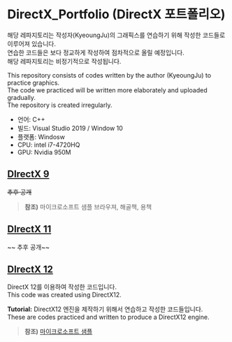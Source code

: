 # DirectX_Portfolio (DirectX 포트폴리오)

해당 레파지토리는 작성자(KyeoungJu)의 그래픽스를 연습하기 위해 작성한 코드들로 이루어져 있습니다.  
연습한 코드들은 보다 정교하게 작성하여 점차적으로 올릴 예정입니다.  
해당 레파지토리는 비정기적으로 작성됩니다.  

This repository consists of codes written by the author (KyeoungJu) to practice graphics.  
The code we practiced will be written more elaborately and uploaded gradually.  
The repository is created irregularly.  

- 언어: C++
- 빌드: Visual Studio 2019 / Window 10
- 플랫폼: Windosw
- CPU: intel  i7-4720HQ
- GPU: Nvidia 950M

## [DIrectX 9]()
~~추후 공개~~
> **참조)** 
  마이크로소프트 샘플 브라우져, 
  해골책, 
  용책  
    
## [DIrectX 11]()
~~ 추후 공개~~
  
## [DIrectX 12](DX12)

DirectX 12를 이용하여 작성한 코드입니다.  
This code was created using DirectX12.  

**Tutorial:**
DirectX12 엔진을 제작하기 위해서 연습하고 작성한 코드들입니다.  
These are codes practiced and written to produce a DirectX12 engine.  

> **참조)**
  [마이크로소프트 샘플](https://github.com/microsoft/DirectX-Graphics-Samples)